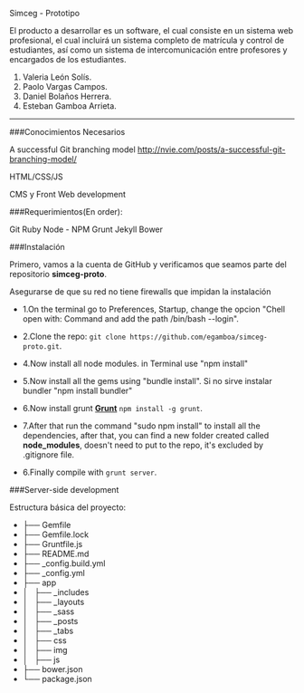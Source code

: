 Simceg - Prototipo

El producto a desarrollar es un software, el cual consiste en un sistema web profesional, el cual incluirá un sistema completo de matrícula y control de estudiantes, así como un sistema de intercomunicación entre profesores y encargados de los estudiantes.

1.	Valeria León Solís.
2.	Paolo Vargas Campos.
3.	Daniel Bolaños Herrera.
4.	Esteban Gamboa Arrieta.

------------------------------------------

###Conocimientos Necesarios

A successful Git branching model
http://nvie.com/posts/a-successful-git-branching-model/

HTML/CSS/JS

CMS y Front Web development

###Requerimientos(En order):

Git
Ruby
Node - NPM
Grunt
Jekyll
Bower

###Instalación

Primero, vamos a la cuenta de GitHub y verificamos que seamos parte del repositorio **simceg-proto**.

Asegurarse de que su red no tiene firewalls que impidan la instalación

* 1.On the terminal go to Preferences, Startup, change the opcion "Chell open with: Command and add the path /bin/bash --login".

* 2.Clone the repo: `git clone https://github.com/egamboa/simceg-proto.git`.

* 4.Now install all node modules. in Terminal use "npm install"

* 5.Now install all the gems using "bundle install". Si no sirve instalar bundler "npm install bundler"

* 6.Now install grunt [**Grunt**](http://gruntjs.com/installing-grunt) `npm install -g grunt`.

* 7.After that run the command "sudo npm install" to install all the dependencies, after that, you can find a new folder created called **node_modules**, doesn't need to put to the repo, it's excluded by .gitignore file.

* 6.Finally compile with `grunt server`.

###Server-side development

Estructura básica del proyecto:

*   ├── Gemfile
*   ├── Gemfile.lock
*   ├── Gruntfile.js
*   ├── README.md
*   ├── _config.build.yml
*   ├── _config.yml
*   ├── app
*   │   ├── _includes
*   │   ├── _layouts
*   │   ├── _sass
*   │   ├── _posts
*   │   ├── _tabs
*   │   ├── css
*   │   ├── img
*   │   ├── js
*   ├── bower.json
*   └── package.json

